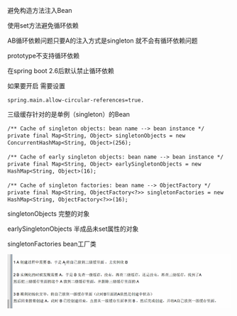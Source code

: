 避免构造方法注入Bean

使用set方法避免循环依赖

AB循环依赖问题只要A的注入方式是singleton 就不会有循环依赖问题

prototype不支持循环依赖

在spring boot 2.6后默认禁止循环依赖

如果要开启 需要设置

    spring.main.allow-circular-references=true.


三级缓存针对的是单例（singleton）的Bean


	/** Cache of singleton objects: bean name --> bean instance */
	private final Map<String, Object> singletonObjects = new ConcurrentHashMap<String, Object>(256);

	/** Cache of early singleton objects: bean name --> bean instance */
	private final Map<String, Object> earlySingletonObjects = new HashMap<String, Object>(16);

	/** Cache of singleton factories: bean name --> ObjectFactory */
	private final Map<String, ObjectFactory<?>> singletonFactories = new HashMap<String, ObjectFactory<?>>(16);

singletonObjects 完整的对象

earlySingletonObjects 半成品未set属性的对象

singletonFactories bean工厂类

![img_144.png](img_144.png)
